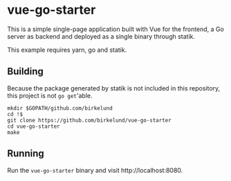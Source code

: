 # vue-go-starter

This is a simple single-page application built with Vue for the frontend, a Go
server as backend and deployed as a single binary through statik.

This example requires yarn, go and statik.

## Building

Because the package generated by statik is not included in this repository,
this project is not `go get`'able.

    mkdir $GOPATH/github.com/birkelund
    cd !$
    git clone https://github.com/birkelund/vue-go-starter
    cd vue-go-starter
    make


## Running

Run the `vue-go-starter` binary and visit http://localhost:8080.
